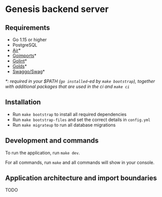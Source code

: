 # Genesis backend server

## Requirements

* Go 1.15 or higher
* PostgreSQL
* [Air](https://github.com/cosmtrek/air)*
* [Goimports](https://godoc.org/golang.org/x/tools/cmd/goimports)*
* [Golint](golang.org/x/lint/golint)*
* [Golds](https://github.com/go101/golds)*
* [Swaggo/Swag](https://github.com/swaggo/swag)*

_*: required in your $PATH (`go installed`-ed by `make bootstrap`), together with additional packages that are used in the ci and `make ci`_

## Installation

* Run `make bootstrap` to install all required dependencies
* Run `make bootstrap-files` and set the correct details in `config.yml`
* Run `make migrateup` to run all database migrations

## Development and commands

To run the application, run `make dev`.

For all commands, run `make` and all commands will show in your console.

## Application architecture and import boundaries

TODO
